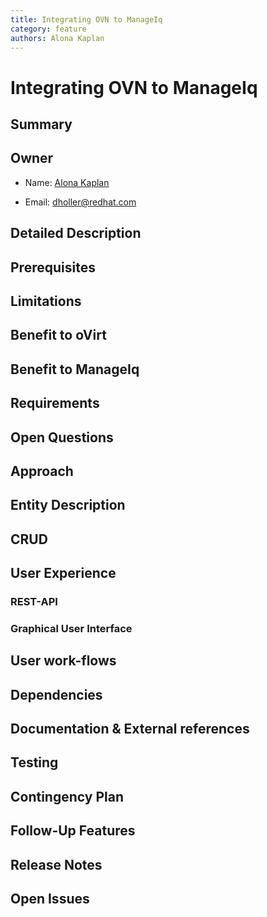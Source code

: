 ```yaml
---
title: Integrating OVN to ManageIq
category: feature
authors: Alona Kaplan
---
```


# Integrating OVN to ManageIq
## Summary

## Owner

*   Name: [Alona Kaplan](https://github.com/AlonaKaplan)

*   Email: <dholler@redhat.com>

## Detailed Description

## Prerequisites

## Limitations

## Benefit to oVirt
## Benefit to ManageIq

## Requirements

## Open Questions

## Approach

## Entity Description

## CRUD

## User Experience

### REST-API

### Graphical User Interface

## User work-flows

## Dependencies

## Documentation & External references

## Testing

## Contingency Plan

## Follow-Up Features

## Release Notes

## Open Issues
